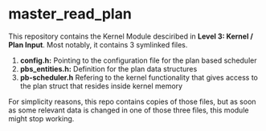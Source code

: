 # master_read_plan

This repository contains the Kernel Module desciribed in **Level 3: Kernel / Plan Input**. Most notably, it contains 3 symlinked files.

1. **config.h:** Pointing to the configuration file for the plan based scheduler
2. **pbs_entities.h:** Definition for the plan data structures
3. **pb-scheduler.h** Refering to the kernel functionality that gives access to the plan struct that resides inside kernel memory

For simplicity reasons, this repo contains copies of those files, but as soon as some relevant data is changed in one of those three files, this module might stop working.
